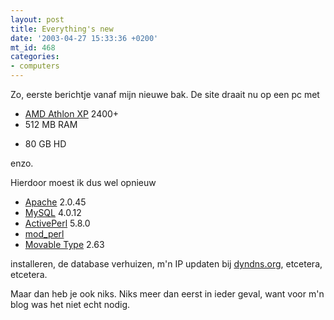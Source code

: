 ```yaml
---
layout: post
title: Everything's new
date: '2003-04-27 15:33:36 +0200'
mt_id: 468
categories:
- computers
---
```

Zo, eerste berichtje vanaf mijn nieuwe bak. De site draait nu op een pc met<ul><li><a href="http://www.amd.com/us-en/Processors/ProductInformation/0,,30_118_3734,00.html">AMD Athlon XP</a> 2400+<li>512 MB RAM
<li>80 GB HD</ul>enzo.

Hierdoor moest ik dus wel opnieuw<ul><li><a href="http://httpd.apache.org/">Apache</a> 2.0.45<li><a href="http://www.mysql.com/">MySQL</a> 4.0.12<li><a href="http://www.activestate.com/Products/ASPN_Perl/">ActivePerl</a> 5.8.0<li><a href="http://perl.apache.org/">mod_perl</a><li><a href="http://www.movabletype.org/">Movable Type</a> 2.63</ul>installeren, de database verhuizen, m'n IP updaten bij <a href="http://www.dyndns.org/">dyndns.org</a>, etcetera, etcetera.

Maar dan heb je ook niks. Niks meer dan eerst in ieder geval, want voor m'n blog was het niet echt nodig.
